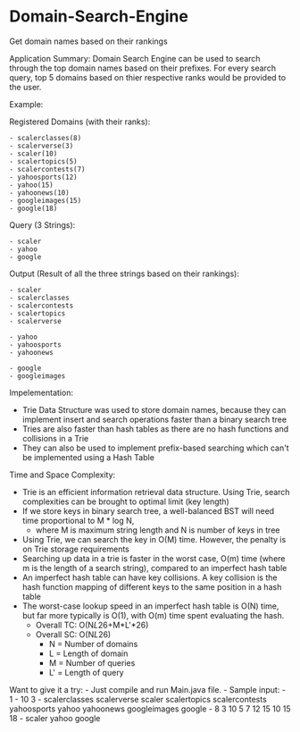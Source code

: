 # Domain-Search-Engine
Get domain names based on their rankings

Application Summary:
  Domain Search Engine can be used to search through the top domain names based on their prefixes. 
  For every search query, top 5 domains based on thier respective ranks would be provided to the user.

Example: 

  Registered Domains (with their ranks):
  
    - scalerclasses(8)
    - scalerverse(3)
    - scaler(10)
    - scalertopics(5)
    - scalercontests(7)
    - yahoosports(12)
    - yahoo(15)
    - yahoonews(10)
    - googleimages(15)
    - google(18)
    
  Query (3 Strings): 
  
    - scaler
    - yahoo
    - google
    
  Output (Result of all the three strings based on their rankings):
  
    - scaler
    - scalerclasses
    - scalercontests
    - scalertopics
    - scalerverse
    
    - yahoo
    - yahoosports
    - yahoonews
    
    - google
    - googleimages

Impelementation:
  - Trie Data Structure was used to store domain names, because they can implement insert and search operations faster than a binary search tree
  - Tries are also faster than hash tables as there are no hash functions and collisions in a Trie
  - They can also be used to implement prefix-based searching which can't be implemented using a Hash Table
  
Time and Space Complexity:
  - Trie is an efficient information retrieval data structure. Using Trie, search complexities can be brought to optimal limit (key length)
  - If we store keys in binary search tree, a well-balanced BST will need time proportional to M * log N, 
       - where M is maximum string length and N is number of keys in tree
  - Using Trie, we can search the key in O(M) time. However, the penalty is on Trie storage requirements
  - Searching up data in a trie is faster in the worst case, O(m) time (where m is the length of a search string), compared to an imperfect hash table
  - An imperfect hash table can have key collisions. A key collision is the hash function mapping of different keys to the same position in a hash table
  - The worst-case lookup speed in an imperfect hash table is O(N) time, but far more typically is O(1), with O(m) time spent evaluating the hash.
    - Overall TC: O(N*L*26+M*L'*26)
    - Overall SC: O(N*L*26)
      - N = Number of domains
      - L = Length of domain
      - M = Number of queries
      - L' = Length of query
  
  Want to give it a try:
    - Just compile and run Main.java file.
    - Sample input:
       - 1
       - 10 3
       - scalerclasses scalerverse scaler scalertopics scalercontests yahoosports yahoo yahoonews googleimages google
       - 8 3 10 5 7 12 15 10 15 18
       - scaler yahoo google
  

























